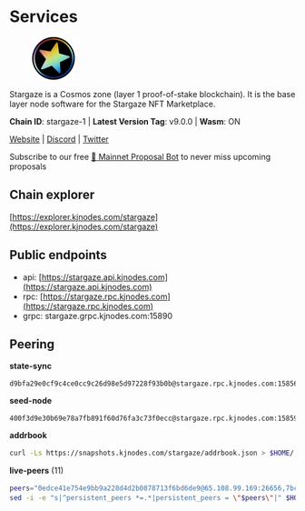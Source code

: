 # Services

<figure><img src="https://raw.githubusercontent.com/kj89/cosmos-images/main/logos/stargaze.png" alt=""><figcaption></figcaption></figure>

Stargaze is a Cosmos zone (layer 1 proof-of-stake blockchain).  It is the base layer node software for the Stargaze NFT Marketplace.

**Chain ID**: stargaze-1 | **Latest Version Tag**: v9.0.0 | **Wasm**: ON

[Website](https://www.stargaze.zone) | [Discord](https://discord.gg/stargaze) | [Twitter](https://twitter.com/stargazezone)



Subscribe to our free [🤖 Mainnet Proposal Bot](https://t.me/kjnodes_proposal_bot) to never miss upcoming proposals


## Chain explorer
[https://explorer.kjnodes.com/stargaze](https://explorer.kjnodes.com/stargaze)

## Public endpoints

* api: [https://stargaze.api.kjnodes.com](https://stargaze.api.kjnodes.com)
* rpc: [https://stargaze.rpc.kjnodes.com](https://stargaze.rpc.kjnodes.com)
* grpc: stargaze.grpc.kjnodes.com:15890

## Peering

**state-sync**

```text
d9bfa29e0cf9c4ce0cc9c26d98e5d97228f93b0b@stargaze.rpc.kjnodes.com:15856
```

**seed-node**

```text
400f3d9e30b69e78a7fb891f60d76fa3c73f0ecc@stargaze.rpc.kjnodes.com:15859
```

**addrbook**
```bash
curl -Ls https://snapshots.kjnodes.com/stargaze/addrbook.json > $HOME/.starsd/config/addrbook.json
```

**live-peers** (11)
```bash
peers="0edce41e754e9bb9a228d4d2b0878713f6bd6de9@65.108.99.169:26656,7bca4f963ddc1d3863e0cc1815beab219e33302e@65.21.198.130:46656,e1b058e5cfa2b836ddaa496b10911da62dcf182e@23.88.21.235:26656,9125aeea6976e9550fd824a8ff517d1f0dca06d5@95.214.53.201:26656,ccb1f620a420bc4c2286ad816aca5c9656869430@45.34.1.114:36656,22a5266cb18ea209d3725e561bd9d2d27ee81d50@195.3.223.96:26656,0d9c5b7b4361cacb7ec5b08b818358f9cf23034b@65.108.66.92:26656,54d4bf577c2dce3a8137d8fe7820b46d199344e5@135.181.76.35:26656,8f3b17746be8f6faba3457c1e039e4a2fe3cb483@65.108.111.32:26656,56a776a589fbc4d038db956791bcf75204c67872@172.105.112.35:26656,d9bfa29e0cf9c4ce0cc9c26d98e5d97228f93b0b@65.109.88.38:15856"
sed -i -e "s|^persistent_peers *=.*|persistent_peers = \"$peers\"|" $HOME/.starsd/config/config.toml
```
